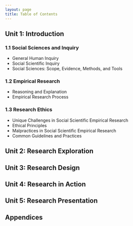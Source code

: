 ```yaml
---
layout: page
title: Table of Contents
---
```


## Unit 1: Introduction
### 1.1 Social Sciences and Inquiry
- General Human Inquiry
- Social Scientific Inquiry
- Social Sciences: Scope, Evidence, Methods, and Tools

### 1.2 Empirical Research
- Reasoning and Explanation
- Empirical Research Process

### 1.3 Research Ethics
- Unique Challenges in Social Scientific Empirical Research
- Ethical Principles
- Malpractices in Social Scientific Empirical Research
- Common Guidelines and Practices

## Unit 2: Research Exploration

## Unit 3: Research Design

## Unit 4: Research in Action

## Unit 5: Research Presentation

## Appendices
